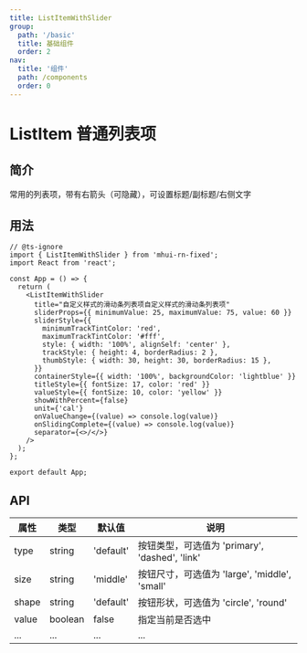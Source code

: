 ```yaml
---
title: ListItemWithSlider
group:
  path: '/basic'
  title: 基础组件
  order: 2
nav:
  title: '组件'
  path: /components
  order: 0
---
```


# ListItem 普通列表项

## 简介

常用的列表项，带有右箭头（可隐藏），可设置标题/副标题/右侧文字

## 用法

```tsx
// @ts-ignore
import { ListItemWithSlider } from 'mhui-rn-fixed';
import React from 'react';

const App = () => {
  return (
    <ListItemWithSlider
      title="自定义样式的滑动条列表项自定义样式的滑动条列表项"
      sliderProps={{ minimumValue: 25, maximumValue: 75, value: 60 }}
      sliderStyle={{
        minimumTrackTintColor: 'red',
        maximumTrackTintColor: '#fff',
        style: { width: '100%', alignSelf: 'center' },
        trackStyle: { height: 4, borderRadius: 2 },
        thumbStyle: { width: 30, height: 30, borderRadius: 15 },
      }}
      containerStyle={{ width: '100%', backgroundColor: 'lightblue' }}
      titleStyle={{ fontSize: 17, color: 'red' }}
      valueStyle={{ fontSize: 10, color: 'yellow' }}
      showWithPercent={false}
      unit={'cal'}
      onValueChange={(value) => console.log(value)}
      onSlidingComplete={(value) => console.log(value)}
      separator={<>/</>}
    />
  );
};

export default App;
```

## API

| 属性  | 类型    | 默认值    | 说明                                           |
| ----- | ------- | --------- | ---------------------------------------------- |
| type  | string  | 'default' | 按钮类型，可选值为 'primary', 'dashed', 'link' |
| size  | string  | 'middle'  | 按钮尺寸，可选值为 'large', 'middle', 'small'  |
| shape | string  | 'default' | 按钮形状，可选值为 'circle', 'round'           |
| value | boolean | false     | 指定当前是否选中                               |
| ...   | ...     | ...       | ...                                            |
